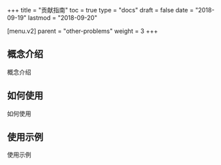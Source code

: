 +++
title = "贡献指南"
toc = true
type = "docs"
draft = false
date = "2018-09-19"
lastmod = "2018-09-20"

[menu.v2]
  parent = "other-problems"
  weight = 3
+++

## 概念介绍

概念介绍

## 如何使用

如何使用

## 使用示例

使用示例
